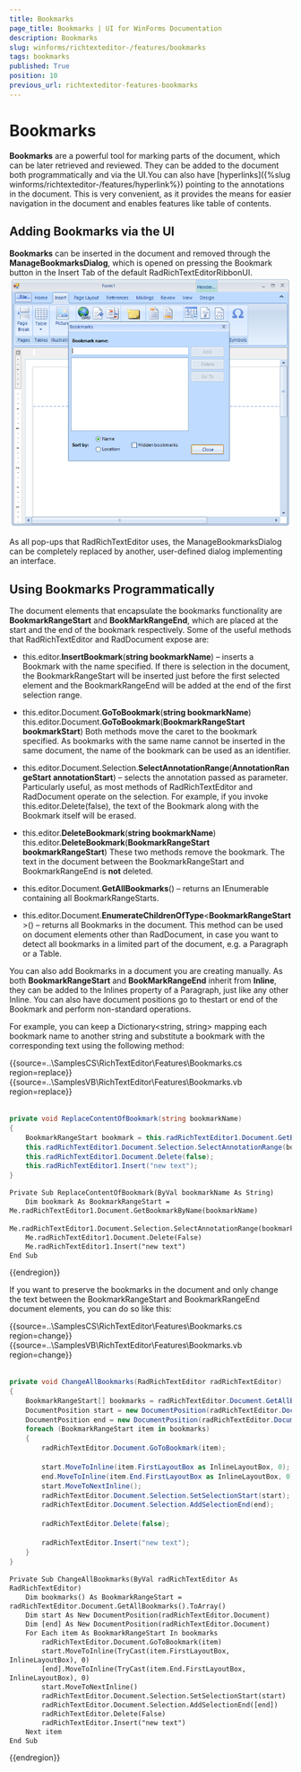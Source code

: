 ```yaml
---
title: Bookmarks
page_title: Bookmarks | UI for WinForms Documentation
description: Bookmarks
slug: winforms/richtexteditor-/features/bookmarks
tags: bookmarks
published: True
position: 10
previous_url: richtexteditor-features-bookmarks
---
```


# Bookmarks



__Bookmarks__ are a powerful tool for marking parts of the document, which can be later retrieved and reviewed. They can be added to the document both programmatically and via the UI.You can also have [hyperlinks]({%slug winforms/richtexteditor-/features/hyperlink%}) pointing to the annotations in the document. This is very convenient, as it provides the means for easier navigation in the document and enables features like table of contents.
      

## Adding Bookmarks via the UI

__Bookmarks__ can be inserted in the document and removed through the __ManageBookmarksDialog__, which is opened on pressing the Bookmark button in the Insert Tab of the default RadRichTextEditorRibbonUI.![richtexteditor-features-bookmarks 001](images/richtexteditor-features-bookmarks001.png)

As all pop-ups that RadRichTextEditor uses, the ManageBookmarksDialog can be completely replaced by another, user-defined dialog implementing an interface.

## Using Bookmarks Programmatically

The document elements that encapsulate the bookmarks functionality are __BookmarkRangeStart__ and __BookMarkRangeEnd__, which are placed at the start and the end of the bookmark respectively. Some of the useful methods that RadRichTextEditor and RadDocument expose are:
        

* this.editor.__InsertBookmark__(__string bookmarkName__) – inserts a Bookmark with the name specified. If there is selection in the document, the BookmarkRangeStart will be inserted just before the first selected element and the BookmarkRangeEnd will be added at the end of the first selection range.
            

* this.editor.Document.__GoToBookmark__(__string bookmarkName__) this.editor.Document.__GoToBookmark__(__BookmarkRangeStart bookmarkStart__) Both methods move the caret to the bookmark specified. As bookmarks with the same name cannot be inserted in the same document, the name of the bookmark can be used as an identifier.
            

* this.editor.Document.Selection.__SelectAnnotationRange__(__AnnotationRangeStart annotationStart__) – selects the annotation passed as parameter. Particularly useful, as most methods of RadRichTextEditor and RadDocument operate on the selection. For example, if you invoke this.editor.Delete(false), the text of the Bookmark along with the Bookmark itself will be erased.
            

* this.editor.__DeleteBookmark__(__string bookmarkName__) this.editor.__DeleteBookmark__(__BookmarkRangeStart bookmarkRangeStart__) These two methods remove the bookmark. The text in the document between the BookmarkRangeStart and BookmarkRangeEnd is __not__ deleted.
            

* this.editor.Document.__GetAllBookmarks__() – returns an IEnumerable<BookmarkRangeStart> containing all BookmarkRangeStarts.
            

* this.editor.Document.__EnumerateChildrenOfType__<__BookmarkRangeStart__>() – returns all Bookmarks in the document. This method can be used on document elements other than RadDocument, in case you want to detect all bookmarks in a limited part of the document, e.g. a Paragraph or a Table.
            

You can also add Bookmarks in a document you are creating manually. As both __BookmarkRangeStart__ and __BookMarkRangeEnd__ inherit from __Inline__, they can be added to the Inlines property of a Paragraph, just like any other Inline. You can also have document positions go to thestart or end of the Bookmark and perform non-standard operations.
  
For example, you can keep a Dictionary<string, string> mapping each bookmark name to another string and substitute a bookmark with the corresponding text using the following method:

{{source=..\SamplesCS\RichTextEditor\Features\Bookmarks.cs region=replace}} 
{{source=..\SamplesVB\RichTextEditor\Features\Bookmarks.vb region=replace}} 

````C#
        
private void ReplaceContentOfBookmark(string bookmarkName)
{
    BookmarkRangeStart bookmark = this.radRichTextEditor1.Document.GetBookmarkByName(bookmarkName);
    this.radRichTextEditor1.Document.Selection.SelectAnnotationRange(bookmark);
    this.radRichTextEditor1.Document.Delete(false);
    this.radRichTextEditor1.Insert("new text");
}

````
````VB.NET
Private Sub ReplaceContentOfBookmark(ByVal bookmarkName As String)
    Dim bookmark As BookmarkRangeStart = Me.radRichTextEditor1.Document.GetBookmarkByName(bookmarkName)
    Me.radRichTextEditor1.Document.Selection.SelectAnnotationRange(bookmark)
    Me.radRichTextEditor1.Document.Delete(False)
    Me.radRichTextEditor1.Insert("new text")
End Sub

````

{{endregion}} 

If you want to preserve the bookmarks in the document and only change the text between the BookmarkRangeStart and BookmarkRangeEnd document elements, you can do so like this:

{{source=..\SamplesCS\RichTextEditor\Features\Bookmarks.cs region=change}} 
{{source=..\SamplesVB\RichTextEditor\Features\Bookmarks.vb region=change}} 

````C#
        
private void ChangeAllBookmarks(RadRichTextEditor radRichTextEditor)
{
    BookmarkRangeStart[] bookmarks = radRichTextEditor.Document.GetAllBookmarks().ToArray<BookmarkRangeStart>();
    DocumentPosition start = new DocumentPosition(radRichTextEditor.Document);
    DocumentPosition end = new DocumentPosition(radRichTextEditor.Document);
    foreach (BookmarkRangeStart item in bookmarks)
    {
        radRichTextEditor.Document.GoToBookmark(item);
        
        start.MoveToInline(item.FirstLayoutBox as InlineLayoutBox, 0);
        end.MoveToInline(item.End.FirstLayoutBox as InlineLayoutBox, 0);
        start.MoveToNextInline();
        radRichTextEditor.Document.Selection.SetSelectionStart(start);
        radRichTextEditor.Document.Selection.AddSelectionEnd(end);
        
        radRichTextEditor.Delete(false);
        
        radRichTextEditor.Insert("new text");
    }
}

````
````VB.NET
Private Sub ChangeAllBookmarks(ByVal radRichTextEditor As RadRichTextEditor)
    Dim bookmarks() As BookmarkRangeStart = radRichTextEditor.Document.GetAllBookmarks().ToArray()
    Dim start As New DocumentPosition(radRichTextEditor.Document)
    Dim [end] As New DocumentPosition(radRichTextEditor.Document)
    For Each item As BookmarkRangeStart In bookmarks
        radRichTextEditor.Document.GoToBookmark(item)
        start.MoveToInline(TryCast(item.FirstLayoutBox, InlineLayoutBox), 0)
        [end].MoveToInline(TryCast(item.End.FirstLayoutBox, InlineLayoutBox), 0)
        start.MoveToNextInline()
        radRichTextEditor.Document.Selection.SetSelectionStart(start)
        radRichTextEditor.Document.Selection.AddSelectionEnd([end])
        radRichTextEditor.Delete(False)
        radRichTextEditor.Insert("new text")
    Next item
End Sub

````

{{endregion}} 





